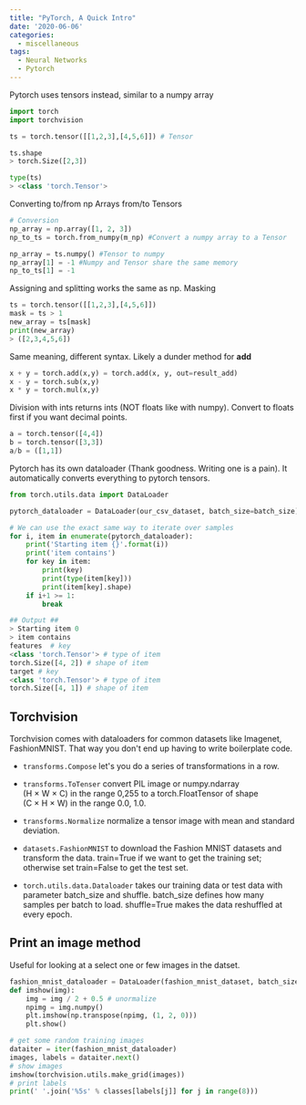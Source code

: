 ```yaml
---
title: "PyTorch, A Quick Intro"
date: '2020-06-06'
categories:
  - miscellaneous
tags:
  - Neural Networks
  - Pytorch
---
```


Pytorch uses tensors instead, similar to a numpy array

```python
import torch
import torchvision
```

```python
ts = torch.tensor([[1,2,3],[4,5,6]]) # Tensor

ts.shape
> torch.Size([2,3])

type(ts)
> <class 'torch.Tensor'>

```

Converting to/from np Arrays from/to Tensors

```python
# Conversion
np_array = np.array([1, 2, 3])
np_to_ts = torch.from_numpy(m_np) #Convert a numpy array to a Tensor

np_array = ts.numpy() #Tensor to numpy
np_array[1] = -1 #Numpy and Tensor share the same memory
np_to_ts[1] = -1
```

Assigning and splitting works the same as np.
Masking

```python
ts = torch.tensor([[1,2,3],[4,5,6]])
mask = ts > 1
new_array = ts[mask]
print(new_array)
> ([2,3,4,5,6])
```

Same meaning, different syntax. Likely a dunder method for __add__

```python
x + y = torch.add(x,y) = torch.add(x, y, out=result_add)
x - y = torch.sub(x,y)
x * y = torch.mul(x,y)
```

Division with ints returns ints (NOT floats like with numpy). Convert to floats first if you want decimal points.

```python
a = torch.tensor([4,4])
b = torch.tensor([3,3])
a/b = ([1,1])

```

Pytorch has its own dataloader (Thank goodness. Writing one is a pain). It automatically converts everything to pytorch tensors.

```python
from torch.utils.data import DataLoader

pytorch_dataloader = DataLoader(our_csv_dataset, batch_size=batch_size)

# We can use the exact same way to iterate over samples
for i, item in enumerate(pytorch_dataloader):
    print('Starting item {}'.format(i))
    print('item contains')
    for key in item:
        print(key)
        print(type(item[key]))
        print(item[key].shape)
    if i+1 >= 1:
        break

## Output ##
> Starting item 0
> item contains
features  # key
<class 'torch.Tensor'> # type of item
torch.Size([4, 2]) # shape of item
target # key 
<class 'torch.Tensor'> # type of item
torch.Size([4, 1]) # shape of item
```

## Torchvision

Torchvision comes with dataloaders for common datasets like Imagenet, FashionMNIST. That way you don't end up having to write boilerplate code.

* ``transforms.Compose`` let's you do a series of transformations in a row.

* ``transforms.ToTenser`` convert PIL image or numpy.ndarray  
(H × W × C) in the range 0,255 to a torch.FloatTensor of shape  
(C × H × W) in the range 0.0, 1.0.

* ``transforms.Normalize`` normalize a tensor image with mean and standard deviation.

* ``datasets.FashionMNIST`` to download the Fashion MNIST datasets and transform the data. train=True if we want to get the training set; otherwise set train=False to get the test set.

* ``torch.utils.data.Dataloader`` takes our training data or test data with parameter batch_size and shuffle. batch_size defines how many samples per batch to load. shuffle=True makes the data reshuffled at every epoch.

## Print an image method

Useful for looking at a select one or few images in the datset.

```python
fashion_mnist_dataloader = DataLoader(fashion_mnist_dataset, batch_size=8)
def imshow(img):
    img = img / 2 + 0.5 # unormalize
    npimg = img.numpy()
    plt.imshow(np.transpose(npimg, (1, 2, 0)))
    plt.show()

# get some random training images
dataiter = iter(fashion_mnist_dataloader)
images, labels = dataiter.next()
# show images
imshow(torchvision.utils.make_grid(images))
# print labels
print(' '.join('%5s' % classes[labels[j]] for j in range(8)))
```
